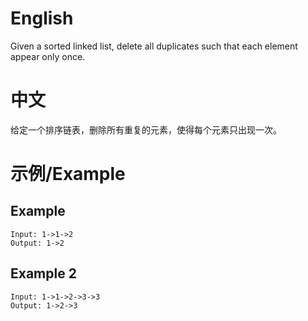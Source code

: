 # English #
Given a sorted linked list, delete all duplicates such that each element appear only once.
# 中文 #
给定一个排序链表，删除所有重复的元素，使得每个元素只出现一次。
# 示例/Example #

## Example ##
```
Input: 1->1->2
Output: 1->2
```
## Example 2 ##
```
Input: 1->1->2->3->3
Output: 1->2->3
```
